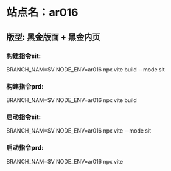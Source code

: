 # 站点名：ar016 

## 版型: 黑金版面 + 黑金内页

### 构建指令sit:
BRANCH_NAM=$V NODE_ENV=ar016 npx vite build --mode sit

### 构建指令prd:
BRANCH_NAM=$V NODE_ENV=ar016 npx vite build

### 启动指令sit:
BRANCH_NAM=$V NODE_ENV=ar016 npx vite --mode sit


### 启动指令prd:
BRANCH_NAM=$V NODE_ENV=ar016 npx vite

